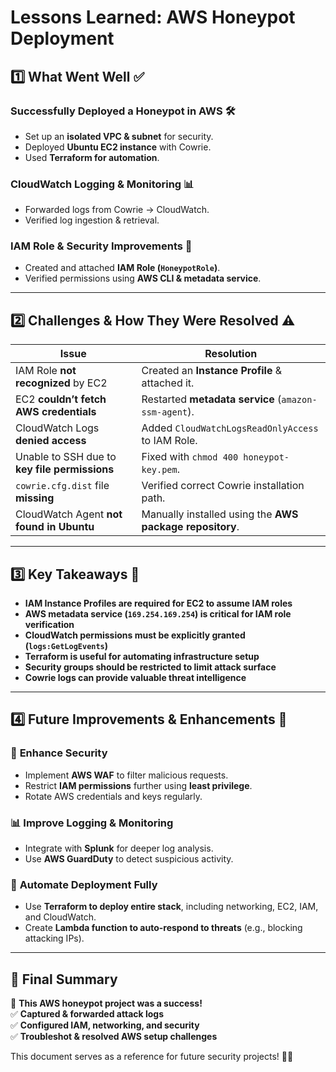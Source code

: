 # Lessons Learned: AWS Honeypot Deployment

## 1️⃣ What Went Well ✅

### **Successfully Deployed a Honeypot in AWS** 🛠️  
- Set up an **isolated VPC & subnet** for security.
- Deployed **Ubuntu EC2 instance** with Cowrie.
- Used **Terraform for automation**.

### **CloudWatch Logging & Monitoring** 📊  
- Forwarded logs from Cowrie → CloudWatch.
- Verified log ingestion & retrieval.

### **IAM Role & Security Improvements** 🔐  
- Created and attached **IAM Role (`HoneypotRole`)**.  
- Verified permissions using **AWS CLI & metadata service**.

---

## 2️⃣ Challenges & How They Were Resolved ⚠️

| **Issue** | **Resolution** |
|-----------|---------------|
| IAM Role **not recognized** by EC2 | Created an **Instance Profile** & attached it. |
| EC2 **couldn’t fetch AWS credentials** | Restarted **metadata service** (`amazon-ssm-agent`). |
| CloudWatch Logs **denied access** | Added `CloudWatchLogsReadOnlyAccess` to IAM Role. |
| Unable to SSH due to **key file permissions** | Fixed with `chmod 400 honeypot-key.pem`. |
| `cowrie.cfg.dist` file **missing** | Verified correct Cowrie installation path. |
| CloudWatch Agent **not found in Ubuntu** | Manually installed using the **AWS package repository**. |

---

## 3️⃣ Key Takeaways 📌

- **IAM Instance Profiles are required for EC2 to assume IAM roles**  
- **AWS metadata service (`169.254.169.254`) is critical for IAM role verification**  
- **CloudWatch permissions must be explicitly granted (`logs:GetLogEvents`)**  
- **Terraform is useful for automating infrastructure setup**  
- **Security groups should be restricted to limit attack surface**  
- **Cowrie logs can provide valuable threat intelligence**  

---

## 4️⃣ Future Improvements & Enhancements 🚀

### 🔐 **Enhance Security**
- Implement **AWS WAF** to filter malicious requests.  
- Restrict **IAM permissions** further using **least privilege**.  
- Rotate AWS credentials and keys regularly.  

### 📊 **Improve Logging & Monitoring**
- Integrate with **Splunk** for deeper log analysis.  
- Use **AWS GuardDuty** to detect suspicious activity.  

### 🤖 **Automate Deployment Fully**
- Use **Terraform to deploy entire stack**, including networking, EC2, IAM, and CloudWatch.  
- Create **Lambda function to auto-respond to threats** (e.g., blocking attacking IPs).  

---

## 🎯 **Final Summary**
🎉 **This AWS honeypot project was a success!**  
✅ **Captured & forwarded attack logs**  
✅ **Configured IAM, networking, and security**  
✅ **Troubleshot & resolved AWS setup challenges**  

This document serves as a reference for future security projects! 🚀🔥  

